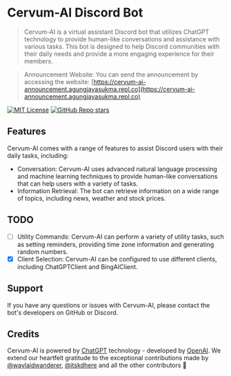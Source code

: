 # Cervum-AI Discord Bot

> Cervum-AI is a virtual assistant Discord bot that utilizes ChatGPT technology to provide human-like conversations and assistance with various tasks. This bot is designed to help Discord communities with their daily needs and provide a more engaging experience for their members.

> Announcement Website: You can send the announcement by accessing the website: [https://cervum-ai-announcement.agungjayasukma.repl.co](https://cervum-ai-announcement.agungjayasukma.repl.co)

[![MIT License](https://img.shields.io/badge/license-MIT-blue)](https://github.com/agungjsp/cervum-ai-client/blob/master/LICENSE) [![GitHub Repo stars](https://img.shields.io/github/stars/agungjsp/cervum-ai-client)](https://github.com/agungjsp/cervum-ai-client/)

## Features

Cervum-AI comes with a range of features to assist Discord users with their daily tasks, including:

-   Conversation: Cervum-AI uses advanced natural language processing and machine learning techniques to provide human-like conversations that can help users with a variety of tasks.
-   Information Retrieval: The bot can retrieve information on a wide range of topics, including news, weather and stock prices.

## TODO

-   [ ] Utility Commands: Cervum-AI can perform a variety of utility tasks, such as setting reminders, providing time zone information and generating random numbers.
-   [x] Client Selection: Cervum-AI can be configured to use different clients, including ChatGPTClient and BingAIClient.

## Support

If you have any questions or issues with Cervum-AI, please contact the bot's developers on GitHub or Discord.

## Credits

Cervum-AI is powered by [ChatGPT](https://openai.com/blog/chatgpt/) technology - developed by [OpenAI](https://openai.com).
We extend our heartfelt gratitude to the exceptional contributions made by [@waylaidwanderer](https://github.com/waylaidwanderer/node-chatgpt-api), [@itskdhere](https://github.com/itskdhere/ChatGPT-Discord-BOT) and all the other contributors 💪
